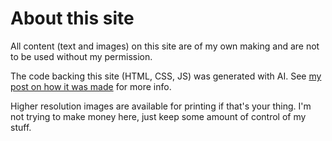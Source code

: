 # About this site

All content (text and images) on this site are of my own making and are not to be used without my permission.

The code backing this site (HTML, CSS, JS) was generated with AI. See [my post on how it was made](/updates/making-this-site-with-claude-code) for more info.

Higher resolution images are available for printing if that's your thing. I'm not trying to make money here, just keep some amount of control of my stuff.


